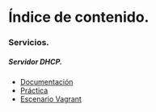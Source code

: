 # Índice de contenido.
### Servicios.
##### Servidor DHCP.
- [Documentación](ServidorDHCP/DocsDHCP.md)
- [Práctica](ServidorDHCP/PracticaDHCP.md)
- [Escenario Vagrant](ServidorDHCP/Vagrantfile)